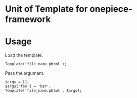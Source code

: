 Unit of Template for onepiece-framework
===

# Usage

 Load the template.

```
Template('file_name.phtml');
```

 Pass the argument.

```
$args = [];
$args['foo'] = 'bar';
Template('file_name.phtml', $args);
```
